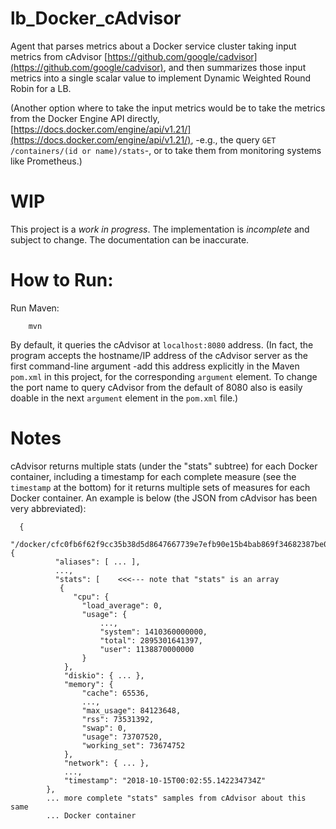 # lb_Docker_cAdvisor

Agent that parses metrics about a Docker service cluster taking input metrics
from cAdvisor
[https://github.com/google/cadvisor](https://github.com/google/cadvisor),
and then summarizes those input metrics into a single scalar value to implement
Dynamic Weighted Round Robin for a LB.

(Another option where to take the input metrics would be to take the
metrics from the Docker Engine API directly,
[https://docs.docker.com/engine/api/v1.21/](https://docs.docker.com/engine/api/v1.21/),
-e.g., the query `GET /containers/(id or name)/stats`-, or to take them from
monitoring systems like Prometheus.)

# WIP

This project is a *work in progress*. The implementation is *incomplete* and
subject to change. The documentation can be inaccurate.

# How to Run:

Run Maven:

        mvn

By default, it queries the cAdvisor at `localhost:8080` address. (In fact, the
program accepts the hostname/IP address of the cAdvisor server as the first
command-line argument -add this address explicitly in the Maven `pom.xml` in
this project, for the corresponding `argument` element. To change the port name
to query cAdvisor from the default of 8080 also is easily doable in the next
`argument` element in the `pom.xml` file.)

# Notes

cAdvisor returns multiple stats (under the "stats" subtree) for each Docker
container, including a timestamp for each complete measure (see the `timestamp`
at the bottom) for it returns multiple sets of measures for each Docker
container. An example is below (the JSON from cAdvisor has been very
abbreviated):

      {
          "/docker/cfc0fb6f62f9cc35b38d5d8647667739e7efb90e15b4bab869f34682387be0d7": {
              "aliases": [ ... ],
              ...,
              "stats": [    <<<--- note that "stats" is an array
               {
                  "cpu": {
                    "load_average": 0,
                    "usage": {
                        ...,
                        "system": 1410360000000,
                        "total": 2895301641397,
                        "user": 1138870000000
                    }
                },
                "diskio": { ... },
                "memory": {
                    "cache": 65536,
                    ...,
                    "max_usage": 84123648,
                    "rss": 73531392,
                    "swap": 0,
                    "usage": 73707520,
                    "working_set": 73674752
                },
                "network": { ... },
                ...,
                "timestamp": "2018-10-15T00:02:55.142234734Z"
            },
            ... more complete "stats" samples from cAdvisor about this same
            ... Docker container

